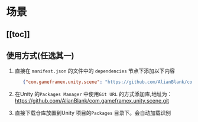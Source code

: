 # 场景

[[toc]]
---


## 使用方式(任选其一)

1. 直接在 `manifest.json` 的文件中的 `dependencies` 节点下添加以下内容
   ```json
      {"com.gameframex.unity.scene": "https://github.com/AlianBlank/com.gameframex.unity.scene.git"}
    ```
2. 在Unity 的`Packages Manager` 中使用`Git URL` 的方式添加库,地址为：https://github.com/AlianBlank/com.gameframex.unity.scene.git

3. 直接下载仓库放置到Unity 项目的`Packages` 目录下。会自动加载识别
